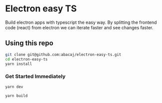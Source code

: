 # Electron easy TS

Build electron apps with typescript the easy way. By splitting the frontend code (react) from electron we can iterate faster and see changes faster.

## Using this repo

```sh
git clone git@github.com:abacaj/electron-easy-ts.git
cd electron-easy-ts
yarn install
```

### Get Started Immediately

```sh
yarn dev
```

```sh
yarn build
```
